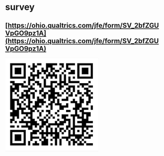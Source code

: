 # survey
## [https://ohio.qualtrics.com/jfe/form/SV_2bfZGUVpGO9pz1A](https://ohio.qualtrics.com/jfe/form/SV_2bfZGUVpGO9pz1A)


![](survey.jpg)
